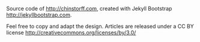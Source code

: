 
Source code of <http://chinstorff.com>, created with Jekyll Bootstrap <http://jekyllbootstrap.com>.

Feel free to copy and adapt the design. Articles are released under a CC BY license <http://creativecommons.org/licenses/by/3.0/>